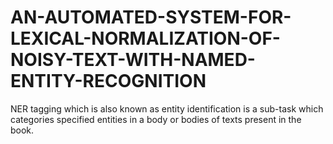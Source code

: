 # AN-AUTOMATED-SYSTEM-FOR-LEXICAL-NORMALIZATION-OF-NOISY-TEXT-WITH-NAMED-ENTITY-RECOGNITION
NER tagging which is also known as entity identification is a sub-task which categories specified entities in a body or bodies of texts present in the book.
